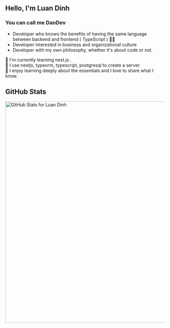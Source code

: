 ## Hello, I'm Luan Dinh
### You can call me DanDev

- Developer who knows the benefits of having the same language between backend and frontend ( TypeScript ) 👨‍💻
- Developer interested in business and organizational culture
- Developer with my own philosophy, whether it's about code or not.

🌱 I'm currently learning nest.js . <br/>
🌱 I use nestjs, typeorm, typescript, postgresql to create a server.  <br/>
🌱 I enjoy learning deeply about the essentials and I love to share what I know. 

## GitHub Stats

<img src="https://github-readme-stats.vercel.app/api?username=githubk3&show_icons=true&include_all_commits=true&count_private=true&theme=jolly&layout=compact" alt="GitHub Stats for Luan Dinh" width="700">

